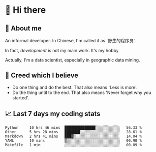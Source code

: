 # 👋 Hi there

## :speech_balloon: About me

An informal developer. In Chinese, I'm called it as '野生的程序员'.

In fact, _development_ is not my main work. It's my hobby.

Actually, I'm a data scientist, especially in geographic data mining.

## :see_no_evil: Creed which I believe

- Do one thing and do the best. That also means 'Less is more'.
- Do the thing until to the end. That also means 'Never forget why you started'.

## :chart_with_upwards_trend: Last 7 days my coding stats

<!--START_SECTION:waka-->
```text
Python     10 hrs 46 mins  ██████████████░░░░░░░░░░░   56.33 % 
Other      5 hrs 28 mins   ███████░░░░░░░░░░░░░░░░░░   28.61 % 
Markdown   2 hrs 41 mins   ███▓░░░░░░░░░░░░░░░░░░░░░   14.04 % 
YAML       10 mins         ▒░░░░░░░░░░░░░░░░░░░░░░░░   00.90 % 
Makefile   1 min           ░░░░░░░░░░░░░░░░░░░░░░░░░   00.09 % 
```
<!--END_SECTION:waka-->
